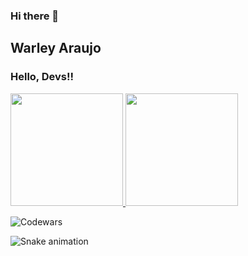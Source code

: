 ### Hi there 👋

<!--
**warleyaraujo/warleyaraujo** is a ✨ _special_ ✨ repository because its `README.md` (this file) appears on your GitHub profile.

Here are some ideas to get you started:

- 🔭 Atualmente estou trabalhando em ...
- 🌱 Atualmente estou aprendendo <img src="https://cdn.jsdelivr.net/gh/devicons/devicon/icons/java/java-original.svg" width="40" height="40"/>
- 👯 Estou procurando colaborar em ...
- 🤔 Estou procurando ajuda com ...
- 💬 Pergunte-me sobre ...
- 📫 Como entrar em contato comigo: ...
- 😄 Pronomes: ...
- ⚡ Curiosidade: ...
-->

## Warley Araujo
### Hello, Devs!!

<div>
  <a href="https://github.com/warleyaraujo">
    <img height="180em" src="https://github-readme-stats.vercel.app/api/top-langs/?username=warleyaraujo&layout=compact&langs_count=7&theme=dracula"/>
    <img height="180em" src="https://github-readme-stats.vercel.app/api?username=warleyaraujo&show_icons=true&theme=dracula&include_all_commits=true&count_private=true"/>
  </a>
</div>

![Codewars](https://www.codewars.com/users/warleyaraujo/badges/small)

![Snake animation](https://github.com/warleyaraujo/warleyaraujo/blob/output/github-contribution-grid-snake.svg)

